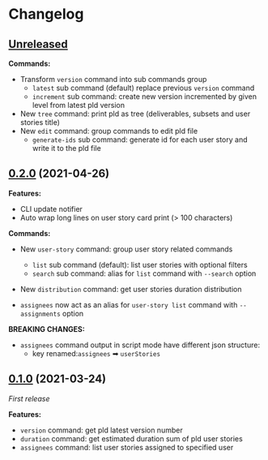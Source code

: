 # Changelog

## [Unreleased](https://github.com/super-bunny/pld-cli/tree/dev)

**Commands:**

- Transform `version` command into sub commands group
    - `latest` sub command (default) replace previous `version` command
    - `increment` sub command: create new version incremented by given level from latest pld version
- New `tree` command: print pld as tree (deliverables, subsets and user stories title)
- New `edit` command: group commands to edit pld file
    - `generate-ids` sub command: generate id for each user story and write it to the pld file


## [0.2.0](https://github.com/super-bunny/pld-cli/releases/tag/v0.2.0) (2021-04-26)

**Features:**

- CLI update notifier
- Auto wrap long lines on user story card print (> 100 characters)

**Commands:**

- New `user-story` command: group user story related commands
    - `list` sub command (default): list user stories with optional filters
    - `search` sub command: alias for `list` command with `--search` option


- New `distribution` command: get user stories duration distribution


- `assignees` now act as an alias for `user-story list` command with `--assignments` option

**BREAKING CHANGES:**

- `assignees` command output in script mode have different json structure:
  - key renamed:`assignees` ➡ `userStories`

## [0.1.0](https://github.com/super-bunny/pld-cli/releases/tag/v0.1.0) (2021-03-24)

*First release*

**Features:**

- `version` command: get pld latest version number
- `duration` command: get estimated duration sum of pld user stories
- `assignees` command: list user stories assigned to specified user 
